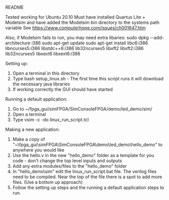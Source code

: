 README

Tested working for Ubuntu 20.10 
Must have installed Quartus Lite + Modelsim and have added the Modelsim bin directory to the systems path variable 
See https://www.computerhope.com/issues/ch001647.htm

Also, if Modelsim fails to run, you may need extra libaries:
sudo dpkg --add-architecture i386
sudo apt-get update
sudo apt-get install libc6:i386 libncurses5:i386 libstdc++6:i386 lib32ncurses5 libxft2 libxft2:i386 lib32ncurses5 libxext6 libxext6:i386


Setting up:
1) Open a terminal in this directory
2) Type bash setup_linux.sh - The first time this script runs it will download the necessary java libraries
3) If working correctly the GUI should have started

Running a default application:
1) Go to ~/fpga_gui/simFPGA/SimConsoleFPGA/demo/led_demo/sim/
2) Open a terminal
3) Type vsim -c -do linux_run_script.tcl

Making a new application:
1) Make a copy of "~\fpga_gui\simFPGA\SimConsoleFPGA\demo\led_demo\hello_demo\" to anywhere you would like
2) Use the hello.v in the new "hello_demo" folder as a template for you code - don't change the top level inputs and outputs
3) Add any extra modules/files to the "hello_demo" folder
4) In "hello_demo\sim" edit the linux_run_script.bat file. The verilog files need to be compiled. Near the top of the file there is a spot to add more files. (Use a bottom up approach)
5) Follow the setting up steps and the running a default application steps to run.
